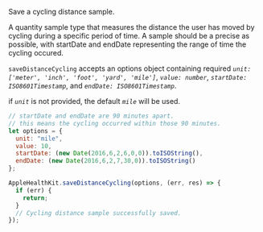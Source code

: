 Save a cycling distance sample.

A quantity sample type that measures the distance the user has moved by cycling during a specific period of time. A sample should be a precise as possible, with startDate and endDate representing the range of time the cycling occured.

`saveDistanceCycling` accepts an options object containing required *`unit: ['meter', 'inch', 'foot', 'yard', 'mile']`*, *`value: number`*, *`startDate: ISO8601Timestamp`*, and *`endDate: ISO8601Timestamp`*.

if *`unit`* is not provided, the default *`mile`* will be used.

```javascript
// startDate and endDate are 90 minutes apart.
// this means the cycling occurred within those 90 minutes.
let options = {
  unit: "mile",
  value: 10,
  startDate: (new Date(2016,6,2,6,0,0)).toISOString(),
  endDate: (new Date(2016,6,2,7,30,0)).toISOString()
};
```

```javascript
AppleHealthKit.saveDistanceCycling(options, (err, res) => {
  if (err) {
    return;
  }
  // Cycling distance sample successfully saved.
});
```